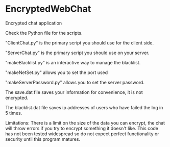# EncryptedWebChat
Encrypted chat application

Check the Python file for the scripts.

"ClientChat.py" is the primary script you should use for the client side.

"ServerChat.py" is the primary script you should use on your server.

"makeBlacklist.py" is an interactive way to manage the blacklist.

"makeNetSet.py" allows you to set the port used

"makeServerPassword.py" allows you to set the server password.

The save.dat file saves your information for convenience, it is not encrypted.

The blacklist.dat file saves ip addresses of users who have failed the log in 5 times.

Limitations:
There is a limit on the size of the data you can encrypt, the chat will throw errors if you try to encrypt something it doesn't like.
This code has not been tested widespread so do not expect perfect functionality or security until this program matures.

